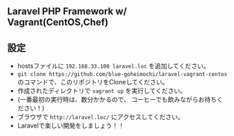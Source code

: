## Laravel PHP Framework w/ Vagrant(CentOS,Chef)

## 設定
* hostsファイルに `192.168.33.100 laravel.loc` を追加してください。
* `git clone https://github.com/blue-goheimochi/laravel-vagrant-centos` のコマンドで、このリポジトリをCloneしてください。
* 作成されたディレクトリで `vagrant up` を実行してください。
* (一番最初の実行時は、数分かかるので、 コーヒーでも飲みながらお待ちください！)
* ブラウザで `http://laravel.loc/` にアクセスしてください。
* Laravelで楽しい開発をしましょう！！